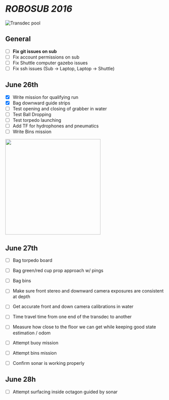 # _**ROBOSUB 2016**_

![Transdec pool](http://matchbin-assets.s3.amazonaws.com/public/sites/351/assets/New_Image_2_copy.JPG)

## General

- [ ] __Fix git issues on sub__
- [ ] Fix account permissions on sub
- [ ] Fix Shuttle computer gazebo issues
- [ ] Fix ssh issues (Sub -> Laptop, Laptop -> Shuttle)

## June 26th

- [x] Write mission for qualifying run
- [x] Bag downward guide strips
- [ ] Test opening and closing of grabber in water
- [ ] Test Ball Dropping
- [ ] Test torpedo launching
- [ ] Add TF for hydrophones and pneumatics
- [ ] Write Bins mission

<img src="https://scontent.xx.fbcdn.net/v/t34.0-12/13652622_1384156704944116_2098820343_n.jpg?oh=dee7c8290cc69adf803cc3c54433d704&oe=579A5915" width="300">

## June 27th
- [ ] Bag torpedo board
- [ ] Bag green/red cup prop approach w/ pings
- [ ] Bag bins
- [ ] Make sure front stereo and downward camera exposures are consistent at depth
- [ ] Get accurate front and down camera calibrations in water
- [ ] Time travel time from one end of the transdec to another
- [ ] Measure how close to the floor we can get while keeping good state estimation / odom
- [ ] Attempt buoy mission
- [ ] Attempt bins mission
- [ ] Confirm sonar is working properly


## June 28h
- [ ] Attempt surfacing inside octagon guided by sonar